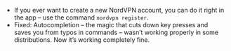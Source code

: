 * If you ever want to create a new NordVPN account, you can do it right in the app – use the command `nordvpn register`.
* Fixed: Autocompletion – the magic that cuts down key presses and saves you from typos in commands – wasn’t working properly in some distributions. Now it’s working completely fine.
